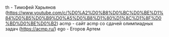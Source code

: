 th - Тимофей Харьянов (https://www.youtube.com/c/%D0%A2%D0%B8%D0%BC%D0%BE%D1%84%D0%B5%D0%B9%D0%A5%D0%B8%D1%80%D1%8C%D1%8F%D0%BD%D0%BE%D0%B2)
acmp - сайт acmp cо сдачей олимпиадных задач (https://acmp.ru/)
ego - Егоров Артем
